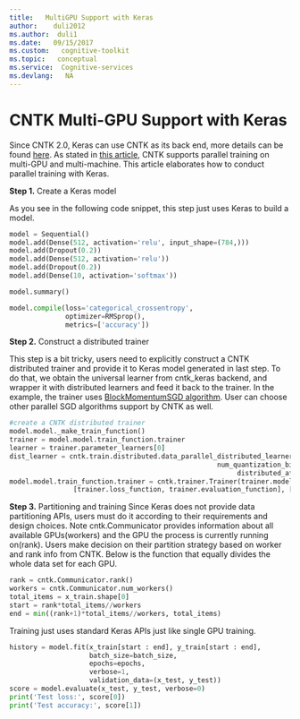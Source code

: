 ```yaml
---
title:   MultiGPU Support with Keras
author:    duli2012
ms.author:  duli1
ms.date:   09/15/2017
ms.custom:   cognitive-toolkit
ms.topic:   conceptual
ms.service:  Cognitive-services
ms.devlang:   NA
---
```


# CNTK Multi-GPU Support with Keras

Since CNTK 2.0, Keras can use CNTK as its back end, more details can be found [here](./using-cntk-with-keras.md). 
As stated in [this article](./Multiple-GPUs-and-machines), CNTK supports parallel training on multi-GPU and multi-machine. This article elaborates how to conduct
parallel training with Keras.

**Step 1.** Create a Keras model

As you see in the following code snippet, this step just uses Keras to build a model. 
```python
model = Sequential()
model.add(Dense(512, activation='relu', input_shape=(784,)))
model.add(Dropout(0.2))
model.add(Dense(512, activation='relu'))
model.add(Dropout(0.2))
model.add(Dense(10, activation='softmax'))

model.summary()

model.compile(loss='categorical_crossentropy',
              optimizer=RMSprop(),
              metrics=['accuracy'])
```

**Step 2.** Construct a distributed trainer

This step is a bit tricky, users need to explicitly construct a CNTK distributed trainer and provide it to Keras model generated in last step. To do that, we obtain the
universal learner from cntk_keras backend, and wrapper it with distributed learners and feed it back to the trainer. In the example, the trainer
uses [BlockMomentumSGD algorithm](./Multiple-GPUs-and-machines#6-block-momentum-sgd). User can choose other parallel SGD algorithms support by CNTK as well.
```python
#create a CNTK distributed trainer
model.model._make_train_function()
trainer = model.model.train_function.trainer
learner = trainer.parameter_learners[0]
dist_learner = cntk.train.distributed.data_parallel_distributed_learner(learner,
                                                    num_quantization_bits=32,
                                                         distributed_after=0)
model.model.train_function.trainer = cntk.trainer.Trainer(trainer.model, 
				[trainer.loss_function, trainer.evaluation_function], [dist_learner])

```

**Step 3.** Partitioning and training 
Since Keras does not provide data partitioning APIs, users must do it according to their requirements and design choices. Note cntk.Communicator provides information 
about all available GPUs(workers) and the GPU the process is currently running on(rank). Users make decision on their partition strategy based on worker and rank info 
from CNTK. Below is the function that equally divides the whole data set for each GPU. 

```python
rank = cntk.Communicator.rank()
workers = cntk.Communicator.num_workers()
total_items = x_train.shape[0]
start = rank*total_items//workers
end = min((rank+1)*total_items//workers, total_items)
```

Training just uses standard Keras APIs just like single GPU training.
```python
history = model.fit(x_train[start : end], y_train[start : end],
                    batch_size=batch_size,
                    epochs=epochs,
                    verbose=1,
                    validation_data=(x_test, y_test))
score = model.evaluate(x_test, y_test, verbose=0)
print('Test loss:', score[0])
print('Test accuracy:', score[1])
```